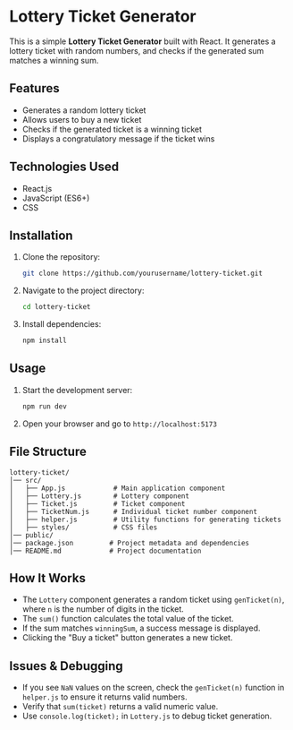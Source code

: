# Lottery Ticket Generator

This is a simple **Lottery Ticket Generator** built with React. It generates a lottery ticket with random numbers, and checks if the generated sum matches a winning sum.

## Features
- Generates a random lottery ticket
- Allows users to buy a new ticket
- Checks if the generated ticket is a winning ticket
- Displays a congratulatory message if the ticket wins

## Technologies Used
- React.js
- JavaScript (ES6+)
- CSS

## Installation

1. Clone the repository:
   ```sh
   git clone https://github.com/yourusername/lottery-ticket.git
   ```

2. Navigate to the project directory:
   ```sh
   cd lottery-ticket
   ```

3. Install dependencies:
   ```sh
   npm install
   ```

## Usage

1. Start the development server:
   ```sh
   npm run dev
   ```
2. Open your browser and go to `http://localhost:5173`

## File Structure
```
lottery-ticket/
│── src/
│   ├── App.js            # Main application component
│   ├── Lottery.js        # Lottery component
│   ├── Ticket.js         # Ticket component
│   ├── TicketNum.js      # Individual ticket number component
│   ├── helper.js         # Utility functions for generating tickets
│   ├── styles/           # CSS files
│── public/
│── package.json         # Project metadata and dependencies
│── README.md            # Project documentation
```

## How It Works
- The `Lottery` component generates a random ticket using `genTicket(n)`, where `n` is the number of digits in the ticket.
- The `sum()` function calculates the total value of the ticket.
- If the sum matches `winningSum`, a success message is displayed.
- Clicking the "Buy a ticket" button generates a new ticket.

## Issues & Debugging
- If you see `NaN` values on the screen, check the `genTicket(n)` function in `helper.js` to ensure it returns valid numbers.
- Verify that `sum(ticket)` returns a valid numeric value.
- Use `console.log(ticket);` in `Lottery.js` to debug ticket generation.


